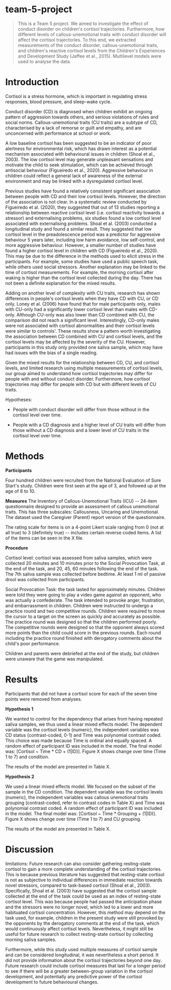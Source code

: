 # team-5-project

> This is a Team 5 project. We aimed to investigate the effect of conduct disorder on children's cortisol trajectories. Furthermore, how different levels of callous-unemotional traits with conduct disorder will affect the cortisol trajectories. To this end, we extracted measurements of the conduct disorder, callous-unemotional traits, and children's reactive cortisol levels from the Children's Experiences and Development Study (Jaffee et al., 2015). Multilevel models were used to analyse the data.

# **Introduction**

Cortisol is a stress hormone, which is important in regulating stress responses, blood pressure, and sleep-wake cycle.

Conduct disorder (CD) is diagnosed when children exhibit an ongoing pattern of aggression towards others, and serious violations of rules and social norms. Callous-unemotional traits (CU traits) are a subtype of CD, characterised by a lack of remorse or guilt and empathy, and are unconcerned with performance at school or work.

A low baseline cortisol has been suggested to be an indicator of poor alertness for environmental risk, which has drawn interest as a potential mechanism associated with behavioural issues in children (Shoal et al., 2003). The low cortisol level may generate unpleasant sensations and motivate the child to seek stimulation, which can be achieved through antisocial behaviour (Figueiredo et al., 2020). Aggressive behaviour in children could reflect a general lack of awareness of the external environment and may be linked with a dysregulated cortisol level.

Previous studies have found a relatively consistent significant association between people with CD and their low cortisol levels. However, the direction of the association is not clear. In a systematic review conducted by Figueiredo et al. (2020), they suggested that out of 13 studies reporting a relationship between reactive cortisol level (i.e. cortisol reactivity towards a stressor) and externalising problems, six studies found a low cortisol level associated with externalising problems. Shoal et al. (2003) conducted a longitudinal study and found a similar result. They suggested that low cortisol level in the preadolescence period was a predictor for aggressive behaviour 5 years later, including low harm avoidance, low self-control, and more aggressive behaviour. However, a smaller number of studies have found a higher cortisol level in children with CD (Figueiredo et al., 2020). This may be due to the difference in the methods used to elicit stress in the participants. For example, some studies have used a public speech task, while others used social stressors. Another explanation may be linked to the time of cortisol measurements. For example, the morning cortisol after waking is higher than the cortisol level collected during the day. There has not been a definite explanation for the mixed results.

Adding on another level of complexity with CU traits, research has shown differences in people's cortisol levels when they have CD with CU, or CD only. Loney et al. (2006) have found that for male participants only, males with CU-only had a significantly lower cortisol level than males with CD-only. Although CU-only was also lower than CD combined with CU, the comparison did not reach a significant level. Interestingly, CD-only males were not associated with cortisol abnormalities and their cortisol levels were similar to controls'. These results show a pattern worth investigating the association between CD combined with CU and cortisol levels, and the cortisol levels may be affected by the severity of the CU. However, participants in this study only provided one saliva sample, which may have had issues with the bias of a single reading.

Given the mixed results for the relationship between CD, CU, and cortisol levels, and limited research using multiple measurements of cortisol levels, our group aimed to understand how cortisol trajectories may differ for people with and without conduct disorder. Furthermore, how cortisol trajectories may differ for people with CD but with different levels of CU traits.

Hypotheses:

-   People with conduct disorder will differ from those without in the cortisol level over time.

-   People with a CD diagnosis and a higher level of CU traits will differ from those without a CD diagnosis and a lower level of CU traits in the cortisol level over time.

# Methods

**Participants**

Four hundred children were recruited from the National Evaluation of Sure Start's study. Children were first seen at the age of 3, and followed up at the age of 8 to 10.

**Measures** The Inventory of Callous-Unemotional Traits (ICU) -- 24-item questionnaire designed to provide an assessment of callous unemotional traits. This has three subscales: Callousness, Uncaring and Unemotional. The dataset used the Caregiver (Parent) report version of the questionnaire.

The rating scale for items is on a 4-point Likert scale ranging from 0 (not at all true) to 3 (definitely true) -- includes certain reverse coded items. A list of the items can be seen in the X file.

**Procedure**

Cortisol level: cortisol was assessed from saliva samples, which were collected 20 minutes and 10 minutes prior to the Social Provocation Task, at the end of the task, and 20, 45, 60 minutes following the end of the task. The 7th saliva sample was collected before bedtime. At least 1 ml of passive drool was collected from participants.

Social Provocation Task: the task lasted for approximately minutes. Children were told they were going to play a video game against an opponent, who was actually a confederate. The task intended to provoke anger, frustration, and embarrassment in children. Children were instructed to undergo a practice round and two competitive rounds. Children were required to move the cursor to a target on the screen as quickly and accurately as possible. The practice round was designed so that the children performed poorly. The competitive rounds were designed so that the opponent always scored more points than the child could score in the previous rounds. Each round including the practice round finished with derogatory comments about the child's poor performance.

Children and parents were debriefed at the end of the study, but children were unaware that the game was manipulated.

# **Results**

Participants that did not have a cortisol score for each of the seven time points were removed from analyses.

**Hypothesis 1**

We wanted to control for the dependency that arises from having repeated saliva samples, we thus used a linear mixed effects model. The dependent variable was the cortisol levels (numeric), the independent variables was CD status (contrast-coded, 0-1) and Time was polynomial contrast coded. This choice was made because Time is ordinal and equally spaced. A random effect of participant ID was included in the model. The final model was: [Cortisol \~ Time \* CD + (1\|ID)]. Figure X shows change over time (Time 1 to 7) and condition.

The results of the model are presented in Table X.

**Hypothesis 2**

We used a linear mixed effects model. We focused on the subset of the sample in the CD condition. The dependent variable was the cortisol levels (numeric), the independent variables was callous unemotional traits grouping (contrast-coded, refer to contrast codes in Table X) and Time was polynomial contrast coded. A random effect of participant ID was included in the model. The final model was: [Cortisol \~ Time \* Grouping + (1\|ID)]. Figure X shows change over time (Time 1 to 7) and CU grouping.

The results of the model are presented in Table X.

# Discussion

limitations: Future research can also consider gathering resting-state cortisol to gain a more complete understanding of the cortisol trajectories. This is because previous literature has suggested that resting-state cortisol is not as subjective to individual differences in immediate reaction towards novel stressors, compared to task-based cortisol (Shoal et al., 2003). Specifically, Shoal et al. (2003) have suggested that the cortisol sample collected at the end of the task could be used as an index of resting-state cortisol level. This was because people had passed the anticipation phase and the stressors were no longer novel, which led to a lower and more habituated cortisol concentration. However, this method may depend on the task used, for example, children in the present study were still provoked by the opponents by the derogatory comments at the end of the task, which would continuously affect cortisol levels. Nevertheless, it might still be useful for future research to collect resting-state cortisol by collecting morning saliva samples.

Furthermore, while this study used multiple measures of cortisol sample and can be considered longitudinal, it was nevertheless a short period. It did not provide information about the cortisol trajectories beyond one day. Future research could include cortisol measures that last for a longer period to see if there will be a greater between-group variation in the cortisol development, and potentially any predictive power of the cortisol development to future behavioural changes.
